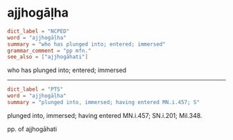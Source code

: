 # ajjhogāḷha

``` toml
dict_label = "NCPED"
word = "ajjhogāḷha"
summary = "who has plunged into; entered; immersed"
grammar_comment = "pp mfn."
see_also = ["ajjhogāhati"]
```

who has plunged into; entered; immersed

--------------------

``` toml
dict_label = "PTS"
word = "ajjhogāḷha"
summary = "plunged into, immersed; having entered MN.i.457; S"
```

plunged into, immersed; having entered MN.i.457; SN.i.201; Mil.348.

pp. of ajjhogāhati

